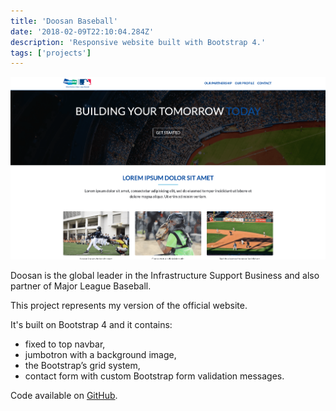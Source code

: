 ```yaml
---
title: 'Doosan Baseball'
date: '2018-02-09T22:10:04.284Z'
description: 'Responsive website built with Bootstrap 4.'
tags: ['projects']
---
```


![doosan-baseball project](./doosan.png)

Doosan is the global leader in the Infrastructure Support Business and also partner of Major League Baseball.

This project represents my version of the official website.

It's built on Bootstrap 4 and it contains:

- fixed to top navbar,
- jumbotron with a background image,
- the Bootstrap’s grid system,
- contact form with custom Bootstrap form validation messages.

Code available on [GitHub](https://github.com/eneax/doosan-baseball).
